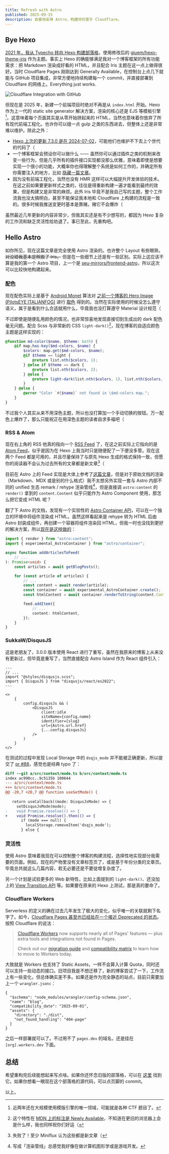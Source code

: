 ```yaml
---
title: Refresh with Astro
published: 2025-09-15
description: 自豪地采用 Astro，构建并托管于 Cloudflare。
---
```


## Bye Hexo

[2021 年，我从 Typecho 转向 Hexo 构建部落格](/archives/new-blog)，使用修改后的 [giuem/hexo-theme-iris](https://github.com/giuem/hexo-theme-iris) 作为主题。事实上 Hexo 的确能够满足我对一个博客框架的所有功能需求：把 Markdown 渲染成好看的 HTML，并且配合 Iris 主题在这一点上做得很好。当时 Cloudflare Pages 刚刚达到 Generally Available，在控制台上点几下就能与 GitHub 项目集成，非常方便地持续构建每一个 commit，并直接部署到 Cloudflare 的网络上。Everything just works.

![Cloudflare Integration with GitHub](https://i.dawnlab.me/50e06b3884da4c6c3e22dbbcd7c20941.png)

但现在是 2025 年，新建一个前端项目时绝对不再是从 `index.html` 开始。Hexo 作为上一代的 static site generator 解决方案，渲染的核心还是 EJS 等模板引擎[^template-engine]，这意味着每个页面其实是从零开始拼起来的 HTML，当然也意味着你放弃了所有现代前端工程化。也许你可以缝一点 gulp 之类的东西进去，但整体上还是非常难以维护。除此之外：

- [Hexo 上次的更新 7.3.0 是在 2024-07-02](https://github.com/hexojs/hexo/releases/tag/v7.3.0)，可能他们也维护不下去上个世代的代码了（
- 一个博客框架会预设你可以做什么 —— 虽然你可以通过插件之类的机制来改变一些行为，但是几乎所有的插件接口实现都没那么优雅，意味着即使是想要实现一个很小的功能，大概率你也得理解整个系统是如何工作的，并确定所有你需要注入的地方，比如 [隐藏一篇文章](https://prinsss.github.io/hexo-plugin-to-make-posts-sage-unlisted/)。
- 因为没有前端工程化，当然也没有 HMR 这样可以大幅提升开发体验的技术。在这之前如果要更新样式之类的，往往是得重新构建一遍才能看到最终的效果，但是构建又是非常的麻烦。此外 Iris 毕竟不是我自己写的主题，整个工作流我也没太搞明白，甚至不能保证我本地和 Cloudflare 上构建的流程是一致的。很多时候我推送变更时基本是靠赌，赌它不会爆炸（

[^template-engine]: 近两年还在大规模使用模版引擎的唯一领域，可能就是各种 CTF 题目了。

虽然最近几年更新的内容非常少，但我其实还是有不少想写的，都因为 Hexo 复杂的工作流和缺乏灵活性给劝退了。事已至此，先重构吧。

## Hello Astro

如你所见，现在这篇文章是完全使用 Astro 渲染的。也许整个 Layout 有些眼熟，~~对没错我基本是照搬了 Iris，~~ 但是在一些细节上还是有一些区别。实际上这应该不算是我的第一个 Astro 项目，上一个是 [seu-mirrors/frontend-astro](https://github.com/seu-mirrors/frontend-astro)，所以这次可以比较快地构建起来。

### 配色

现在配色实际上是基于 [Android Monet](https://siddroid.com/post/android/chasing-monet-inside-the-android-framework/) 算法对 [之前一个博客的 Hero Image (PilotsEYE ITALIANFOG)](https://pilotseye.tv/wp-content/gallery/italianfog/pilotseye_italianfog_2560.jpg) 进行 [取色](https://material-foundation.github.io/material-theme-builder/) 得到的。当然在实际使用的时候没怎么遵守语义，属于是看到什么合适就用什么，毕竟我也没打算遵守 Material 设计规范（

不过即使是随便乱用颜色的情况，也非常惊喜地发现直接切到生成出的 dark 配色毫无问题。配合 Scss 与非常新的 CSS `light-dark()`[^light-dark]，现在博客的自适应颜色主题是这样实现的：

[^light-dark]: 这个特性在 [MDN 上的标注是 Newly Available](https://developer.mozilla.org/en-US/docs/Web/CSS/color_value/light-dark#browser_compatibility)，不知道在更旧的浏览器上会是什么样，我也同样祝你们好运（

```scss
@function md-color($name, $theme: both) {
    @if map.has-key($md-colors, $name) {
        $colors: map.get($md-colors, $name);
        @if $theme == light {
            @return list.nth($colors, 1);
        } @else if $theme == dark {
            @return list.nth($colors, 2);
        } @else {
            @return light-dark(list.nth($colors, 1), list.nth($colors, 2));
        }
    } @else {
        @error "Color `#{$name}` not found in \$md-colors map.";
    }
}
```

不过我个人其实从来不用深色主题，所以也没打算加一个手动切换的按钮。万一配色上爆炸了，那么只能祝正在用深色主题的读者自求多福吧（

### RSS & Atom

现在右上角的 RSS 他真的指向一个 [RSS Feed](/rss.xml) 了，在这之前实际上它指向的是 [Atom Feed](/atom.xml)，似乎是因为在 Hexo 上我当时只是随便配了一下便没多管。现在这两个 Feed 都是可用的，并且尽量保持了与原先 Hexo 生成的格式保持一致，但愿你的阅读器不会认为过去所有的文章都是新文章[^rss-reader]（

[^rss-reader]: 失败了！至少 Miniflux 认为这些都是新文章（

目前在 Astro 上的 Feed 实现是大体上参考了[这篇文章](https://gsong.dev/articles/astro-feed-unified/)，但是对于原始文档的渲染（Markdown、MDX 或是别的什么格式）我不太想另外实现一套与 Astro 内部不同的 unified 生态 remark / rehype 渲染管线[^pipeline]，但是直接调 `astro:content` 的 `render()` 拿到的 `content.Content` 似乎只能作为 Astro Component 使用，那怎么把它变成 HTML 呢？

翻了下 Astro 的文档，发现有一个实验性的 [Astro Container API](https://docs.astro.build/en/reference/container-reference/)，可以在一个独立的环境中将组件渲染成 HTML。虽然这样看起来是 rehype 转为 HTML 后由 Astro 封装成组件，再创建一个容器将组件渲染回 HTML，但我一时也没找到更好的解决方案，所以[现在是这样做的](https://github.com/idawnlight/blog-astro/blob/220f29a541ad6b1d88c37490ccb6ae61ae5ba0ce/src/lib/feeds.ts#L40-L64)：

```typescript
import { render } from "astro:content";
import { experimental_AstroContainer } from "astro/container";

async function addArticlesToFeed(
    // ...
): Promise<void> {
    const articles = await getBlogPosts();

    for (const article of articles) {
        // ...
        const content = await render(article);
        const container = await experimental_AstroContainer.create();
        const htmlContent = await container.renderToString(content.Content);

        feed.addItem({
            // ...
            content: htmlContent,
        });
    }
}
```

[^pipeline]: 写成「渲染管线」总感觉我好像在做计算机图形学或是游戏开发。

### SukkaW/DisqusJS

这是老朋友了，3.0.0 版本使用 React 进行了重写，虽然在我原来的博客上从来没有更新过，但毕竟是重写了，当然直接配合 Astro Island 作为 React 组件引入：

```astro
---
// ...
import "@styles/disqusjs.scss";
import { DisqusJS } from "disqusjs/react/es2022";
---

<>
    {
        config.disqusJs && (
            <DisqusJS
                client:idle
                siteName={config.name}
                identifier={slug}
                url={Astro.url.href}
                {...config.disqusJs}
            />
        )
    }
</>
```

在测试的过程中发现 Local Storage 中的 `dsqjs_mode` 并不能被正确更新，所以提交了 [pr #88](https://github.com/SukkaW/DisqusJS/pull/88)，感觉也是经典 typo 了：

```diff
diff --git a/src/context/mode.ts b/src/context/mode.ts
index ac998cc..9c5135b 100644
--- a/src/context/mode.ts
+++ b/src/context/mode.ts
@@ -20,7 +20,7 @@ function useSetMode() {
 
   return useCallback((mode: DisqusJsMode) => {
     setDisqusJsMode(mode);
-    void Promise.resolve(() => {
+    void Promise.resolve().then(() => {
       if (mode === null) {
         localStorage.removeItem('dsqjs_mode');
       } else {
```

### 灵活性

使用 Astro 意味着我现在可以控制整个博客的构建流程，选择性地实现部分我需要的页面。例如，现在的产物里没有文章标签页了，或是基于年份分类的文章页。毕竟总共就这么几篇内容，若无必要还是不要徒增复杂度了。

另一个计划是试验更多的 Web 新特性，比如上面提到的 `light-dark()`、还没加上的 [View Transition API](https://developer.mozilla.org/en-US/docs/Web/API/View_Transition_API) 等。如果要在原来的 Hexo 上测试，那是真的要命了。

### Cloudflare Workers

Serverless 的定义的确在过去几年发生了极大的变化，似乎唯一的关联就剩下名字了。如今，[Cloudflare Pages 甚至也已经处在一个接近 Deprecated 的状态](https://developers.cloudflare.com/workers/static-assets/migration-guides/migrate-from-pages/)。按照 Cloudflare 的说法：

> [Cloudflare Workers](https://developers.cloudflare.com/workers/static-assets/) now supports nearly all of Pages' features — plus extra tools and integrations not found in Pages.
> 
> Check out our [migration guide](https://developers.cloudflare.com/workers/static-assets/migrate-from-pages/) and [compatibility matrix](https://developers.cloudflare.com/workers/static-assets/migrate-from-pages/#compatibility-matrix) to learn how to move to Workers today.

大致就是 Workers 也支持了 Static Assets，一样不会算入计算 Quota，同时还可以支持一些动态的接口。旧项目我是不想迁移了，新的博客尝试了一下，工作流上有一些变化，但总体确实差不多。如果还是作为完全静态的站点，目前只需要加上一个 `wrangler.jsonc`：

```jsonc
{
  "$schema": "node_modules/wrangler/config-schema.json",
  "name": "blog",
  "compatibility_date": "2025-09-01",
  "assets": {
    "directory": "./dist",
    "not_found_handling": "404-page"
  }
}
```

之后一样部署就可以了。不过用不了 `pages.dev` 的域名，还是挂在 `[org].workers.dev` 下面。

## 总结

希望重构完后续能想起来写点啥。如果你还怀念旧版的部落格，可以在 [这里](https://dawn-blog.pages.dev/) 找到它。如果你想看一眼现在这个部落格的源代码，可以点页脚的 commit。

以上。